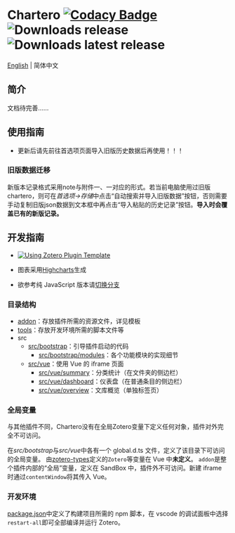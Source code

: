 # Chartero [![Codacy Badge](https://app.codacy.com/project/badge/Grade/e9a03b20fb90462180218819b41eb34d)](https://www.codacy.com/gh/volatile-static/Chartero/dashboard?utm_source=github.com&utm_medium=referral&utm_content=volatile-static/Chartero&utm_campaign=Badge_Grade) ![Downloads release](https://img.shields.io/github/downloads/volatile-static/Chartero/total?color=green) ![Downloads latest release](https://img.shields.io/github/downloads/volatile-static/Chartero/latest/total?color=green)
[English](../README.md) | 简体中文
## 简介
文档待完善……
## 使用指南
- 更新后请先前往首选项页面导入旧版历史数据后再使用！！！
### 旧版数据迁移
新版本记录格式采用note与附件一、一对应的形式。若当前电脑使用过旧版chartero，则可在*首选项->存储*中点击“自动搜索并导入旧版数据”按钮，否则需要手动复制旧版json数据到文本框中再点击“导入粘贴的历史记录”按钮。**导入时会覆盖已有的新版记录。**

## 开发指南

-   [![Using Zotero Plugin Template](https://img.shields.io/badge/Using-Zotero%20Plugin%20Template-blue?style=flat-square&logo=github)](https://github.com/windingwind/zotero-plugin-template)

-   图表采用[Highcharts](https://www.npmjs.com/package/highcharts)生成
-   欲参考纯 JavaScript 版本请[切换分支](https://gitee.com/const_volatile/chartero/tree/js_overlay/)

### 目录结构

-   [addon](../addon/)：存放插件所需的资源文件，详见模板
-   [tools](../tools/)：存放开发环境所需的脚本文件等
-   src
    -   [src/bootstrap](../src/bootstrap/)：引导插件启动的代码
        -   [src/bootstrap/modules](../src/bootstrap/modules/)：各个功能模块的实现细节
    -   [src/vue](../src/vue/)：使用 Vue 的 iframe 页面
        -   [src/vue/summary](../src/vue/summary/)：分类统计（在文件夹的侧边栏）
        -   [src/vue/dashboard](../src/vue/dashboard/)：仪表盘（在普通条目的侧边栏）
        -   [src/vue/overview](../src/vue/overview/)：文库概览（单独标签页）

### 全局变量
与其他插件不同，Chartero没有在全局Zotero变量下定义任何对象，插件对外完全不可访问。

在*src/bootstrap*与*src/vue*中各有一个 global.d.ts 文件，定义了该目录下可访问的全局变量。
由[zotero-types](https://github.com/windingwind/zotero-types)定义的`Zotero`等变量在 Vue 中**未定义**。
`addon`是整个插件内部的“全局”变量，定义在 SandBox 中，插件外不可访问。新建 iframe 时通过`contentWindow`将其传入 Vue。

### 开发环境

[package.json](../package.json)中定义了构建项目所需的 npm 脚本，在 vscode 的调试面板中选择`restart-all`即可全部编译并运行 Zotero。
